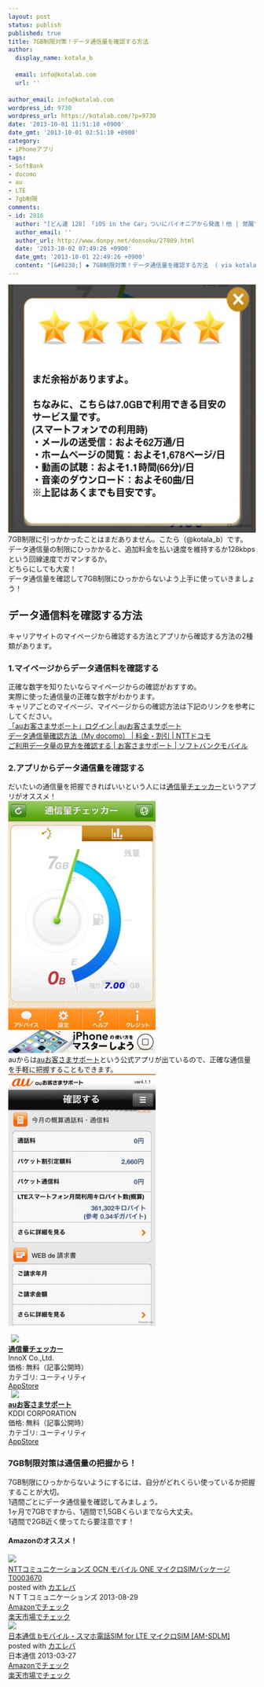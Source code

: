 ```yaml
---
layout: post
status: publish
published: true
title: 7GB制限対策！データ通信量を確認する方法
author:
  display_name: kotala_b

  email: info@kotalab.com
  url: ''

author_email: info@kotalab.com
wordpress_id: 9730
wordpress_url: https://kotalab.com/?p=9730
date: '2013-10-01 11:51:10 +0900'
date_gmt: '2013-10-01 02:51:10 +0900'
category:
- iPhoneアプリ
tags:
- SoftBank
- docomo
- au
- LTE
- 7gb制限
comments:
- id: 2816
  author: "[どん速 128] 「iOS in the Car」ついにパイオニアから発進！他 | 覚醒する @CDiP"
  author_email: ''
  author_url: http://www.donpy.net/donsoku/27809.html
  date: '2013-10-02 07:49:26 +0900'
  date_gmt: '2013-10-01 22:49:26 +0900'
  content: "[&#8230;] ◆ 7GB制限対策！データ通信量を確認する方法 （ via kotala&#8217;s note ） [&#8230;]"
---
```

<p><img src="/wp-content/uploads/limit7gb_131001_01-546x505.jpg" alt="limit7gb_131001_01" width="546" height="505" class="alignnone size-large wp-image-9733" /><br />
7GB制限に引っかかったことはまだありません。こたら（@kotala_b）です。<br />
データ通信量の制限にひっかかると、追加料金を払い速度を維持するか128kbpsという回線速度でガマンするか。<br />
どちらにしても大変！<br />
データ通信量を確認して7GB制限にひっかからないよう上手に使っていきましょう！<br />
</p>
<!--more-->
<h2>データ通信料を確認する方法</h2>
<p>キャリアサイトのマイページから確認する方法とアプリから確認する方法の2種類があります。</p>
<h3>1.マイページからデータ通信料を確認する</h3>
<p>正確な数字を知りたいならマイページからの確認がおすすめ。<br />
実際に使った通信量の正確な数字がわかります。<br />
キャリアごとのマイページ、マイページからの確認方法は下記のリンクを参考にしてください。<br />
<a href="https://cs.kddi.com/support/login.html" target="_blank">「auお客さまサポート」ログイン | auお客さまサポート</a><br />
<a href="http://www.nttdocomo.co.jp/charge/online/data_traffic/" target="_blank">データ通信量確認方法（My docomo） | 料金・割引 | NTTドコモ</a><br />
<a href="http://www.softbank.jp/mobile/support/procedure/data_traffic/confirmation/" target="_blank">ご利用データ量の見方を確認する | お客さまサポート | ソフトバンクモバイル</a></p>
<h3>2.アプリからデータ通信量を確認する</h3>
<p>だいたいの通信量を把握できればいいという人には<a href="https://itunes.apple.com/jp/app/tong-xin-liangchekka/id580069644?mt=8&uo=4&at=10l4yU" rel="nofollow" target="_blank">通信量チェッカー</a>というアプリがオススメ！<br />
<img src="/wp-content/uploads/limit7gb_131001_02-300x513.jpg" alt="limit7gb_131001_02" width="300" height="513" class="alignnone size-medium wp-image-9731" /><br />
auからは<a href="https://itunes.apple.com/jp/app/auo-kesamasapoto/id479159684?mt=8&uo=4&at=10l4yU" rel="nofollow" target="_blank">auお客さまサポート</a>という公式アプリが出ているので、正確な通信量を手軽に把握することもできます。<br />
<img src="/wp-content/uploads/limit7gb_131001_03-300x513.jpg" alt="limit7gb_131001_03" width="300" height="513" class="alignnone size-medium wp-image-9732" /></p>
<div class="applink">
<div class="applinkimg"><a href="https://itunes.apple.com/jp/app/tong-xin-liangchekka/id580069644?mt=8&uo=4&at=10l4yU" rel="nofollow" target="_blank"><img hspace="6" src="http://a169.phobos.apple.com/us/r30/Purple/v4/dc/08/81/dc08815b-263d-05cc-cfd7-34f74ccc17da/Icon.png" width="80" /></a></div>
<div class="applinktext">
<div class="applinktitle"><strong><a href="https://itunes.apple.com/jp/app/tong-xin-liangchekka/id580069644?mt=8&uo=4&at=10l4yU" rel="nofollow" target="_blank">通信量チェッカー</a></strong></div>
<div class="applinkinfo">InnoX Co.,Ltd.</div>
<div class="applinkinfo">価格: 無料（記事公開時）</div>
<div class="applinkinfo">カテゴリ: ユーティリティ</div>
</div>
<div class="clear"></div>
<div class="appstorelink"><a href="https://itunes.apple.com/jp/app/tong-xin-liangchekka/id580069644?mt=8&uo=4&at=10l4yU" rel="nofollow" target="_blank">AppStore</a></div>
</div>
<div class="applink">
<div class="applinkimg"><a href="https://itunes.apple.com/jp/app/auo-kesamasapoto/id479159684?mt=8&uo=4&at=10l4yU" rel="nofollow" target="_blank"><img hspace="6" src="http://a271.phobos.apple.com/us/r30/Purple/v4/ac/f8/81/acf88160-9a33-b4cc-fc2a-562458c62d31/Icon.png" width="80" /></a></div>
<div class="applinktext">
<div class="applinktitle"><strong><a href="https://itunes.apple.com/jp/app/auo-kesamasapoto/id479159684?mt=8&uo=4&at=10l4yU" rel="nofollow" target="_blank">auお客さまサポート</a></strong></div>
<div class="applinkinfo">KDDI CORPORATION</div>
<div class="applinkinfo">価格: 無料（記事公開時）</div>
<div class="applinkinfo">カテゴリ: ユーティリティ</div>
</div>
<div class="clear"></div>
<div class="appstorelink"><a href="https://itunes.apple.com/jp/app/auo-kesamasapoto/id479159684?mt=8&uo=4&at=10l4yU" rel="nofollow" target="_blank">AppStore</a></div>
</div>
<h3>7GB制限対策は通信量の把握から！</h3>
<p>7GB制限にひっかからないようにするには、自分がどれくらい使っているか把握することが大切。<br />
1週間ごとにデータ通信量を確認してみましょう。<br />
1ヶ月で7GBですから、1週間で1,5GBくらいまでなら大丈夫。<br />
1週間で2GB近く使ってたら要注意です！</p>
<h4 class="aam">Amazonのオススメ！</h4>
<div class="kaerebalink-box">
<div class="kaerebalink-image"><a href="https://www.amazon.co.jp/exec/obidos/ASIN/B00EQ12AYS/same-22/ref=nosim/" rel="nofollow" target="_blank"><img src="https://images-fe.ssl-images-amazon.com/images/I/41cDGxNBsuL._SL160_.jpg" style="border: none;" /></a></div>
<div class="kaerebalink-info">
<div class="kaerebalink-name"><a href="https://www.amazon.co.jp/exec/obidos/ASIN/B00EQ12AYS/same-22/ref=nosim/" rel="nofollow" target="_blank">NTTコミュニケーションズ OCN モバイル ONE マイクロSIMパッケージ T0003670</a>
<div class="kaerebalink-powered-date">posted with <a href="https://kaereba.com" rel="nofollow" target="_blank">カエレバ</a></div>
</div>
<div class="kaerebalink-detail"> ＮＴＴコミュニケーションズ 2013-08-29    </div>
<div class="kaerebalink-link1">
<div class="shoplinkamazon"><a href="https://www.amazon.co.jp/gp/search?keywords=NTT%83R%83%7E%83%85%83j%83P%81%5B%83V%83%87%83%93%83Y&__mk_ja_JP=%83J%83%5E%83J%83i&tag=same-22" rel="nofollow" target="_blank" title="アマゾン" >Amazonでチェック</a></div>
<div class="shoplinkrakuten"><a href="http://c.af.moshimo.com/af/c/click?a_id=374939&p_id=54&pc_id=54&pl_id=616&s_v=b5Rz2P0601xu&url=http%3A%2F%2Fsearch.rakuten.co.jp%2Fsearch%2Fmall%2FNTT%25E3%2582%25B3%25E3%2583%259F%25E3%2583%25A5%25E3%2583%258B%25E3%2582%25B1%25E3%2583%25BC%25E3%2582%25B7%25E3%2583%25A7%25E3%2583%25B3%25E3%2582%25BA%2F-%2Ff.1-p.1-s.1-sf.0-st.A-v.2%3Fx%3D0" rel="nofollow" target="_blank" title="楽天市場" >楽天市場でチェック</a></div>
</div>
</div>
<div class="booklink-footer"></div>
</div>
<div class="kaerebalink-box">
<div class="kaerebalink-image"><a href="https://www.amazon.co.jp/exec/obidos/ASIN/B00BVYW8WW/same-22/ref=nosim/" rel="nofollow" target="_blank"><img src="https://images-fe.ssl-images-amazon.com/images/I/41XqOD-TGKL._SL160_.jpg" style="border: none;" /></a></div>
<div class="kaerebalink-info">
<div class="kaerebalink-name"><a href="https://www.amazon.co.jp/exec/obidos/ASIN/B00BVYW8WW/same-22/ref=nosim/" rel="nofollow" target="_blank">日本通信 bモバイル・スマホ電話SIM for LTE マイクロSIM [AM-SDLM]</a>
<div class="kaerebalink-powered-date">posted with <a href="https://kaereba.com" rel="nofollow" target="_blank">カエレバ</a></div>
</div>
<div class="kaerebalink-detail"> 日本通信 2013-03-27    </div>
<div class="kaerebalink-link1">
<div class="shoplinkamazon"><a href="https://www.amazon.co.jp/gp/search?keywords=G.4G&__mk_ja_JP=%83J%83%5E%83J%83i&tag=same-22" rel="nofollow" target="_blank" title="アマゾン" >Amazonでチェック</a></div>
<div class="shoplinkrakuten"><a href="http://c.af.moshimo.com/af/c/click?a_id=374939&p_id=54&pc_id=54&pl_id=616&s_v=b5Rz2P0601xu&url=http%3A%2F%2Fsearch.rakuten.co.jp%2Fsearch%2Fmall%2FG.4G%2F-%2Ff.1-p.1-s.1-sf.0-st.A-v.2%3Fx%3D0" rel="nofollow" target="_blank" title="楽天市場" >楽天市場でチェック</a></div>
</div>
</div>
<div class="booklink-footer"></div>
</div>
